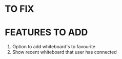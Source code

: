 # TO FIX

# FEATURES TO ADD

1. Option to add whiteboard's to favourite
2. Show recent whiteboard that user has connected
